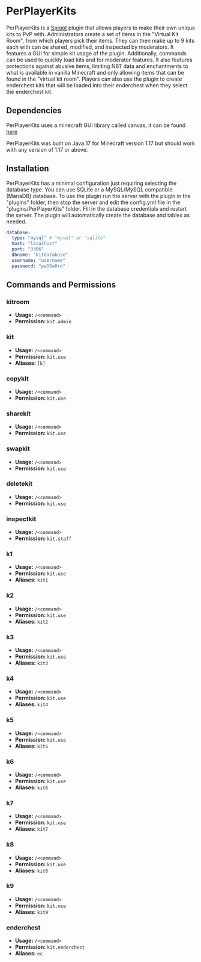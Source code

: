 # PerPlayerKits

PerPlayerKits is a [Spigot](https://www.spigotmc.org/) plugin that allows players to make their own unique kits to PvP with. Administrators create a set of items in the "Virtual Kit Room", from which players pick their items. They can then make up to 9 kits each with can be shared, modified, and inspected by moderators. It features a GUI for simple kit usage of the plugin. Additionally, commands can be used to quickly load kits and for moderator features. It also features protections against abusive items, limiting NBT data and enchantments to what is available in vanilla Minecraft and only allowing items that can be found in the "virtual kit room".
Players can also use the plugin to create enderchest kits that will be loaded into their enderchest when they select the enderchest kit.

## Dependencies

PerPlayerKits uses a minecraft GUI library called canvas, it can be found [here](https://github.com/IPVP-MC/canvas)

PerPlayerKits was built on Java 17 for Minecraft version 1.17 but should work with any version of 1.17 or above.

## Installation

PerPlayerKits has a minimal configuration just requiring selecting the database type. You can use SQLite or a MySQL/MySQL compatible (MariaDB) database. To use the plugin run the server with the plugin in the "plugins" folder, then stop the server and edit the config.yml file in the "plugins/PerPlayerKits" folder. Fill in the database credentials and restart the server. The plugin will automatically create the database and tables as needed.

```yml
database:
  type: "mysql" # "mysql" or "sqlite"
  host: "localhost"
  port: "3306"
  dbname: "kitdatabase"
  username: "username"
  password: "pa55w0rd"
```

## Commands and Permissions

### kitroom

- **Usage:** `/<command>`
- **Permission:** `kit.admin`

### kit

- **Usage:** `/<command>`
- **Permission:** `kit.use`
- **Aliases:** `[k]`

### copykit

- **Usage:** `/<command>`
- **Permission:** `kit.use`

### sharekit

- **Usage:** `/<command>`
- **Permission:** `kit.use`

### swapkit

- **Usage:** `/<command>`
- **Permission:** `kit.use`

### deletekit

- **Usage:** `/<command>`
- **Permission:** `kit.use`

### inspectkit

- **Usage:** `/<command>`
- **Permission:** `kit.staff`

### k1

- **Usage:** `/<command>`
- **Permission:** `kit.use`
- **Aliases:** `kit1`

### k2

- **Usage:** `/<command>`
- **Permission:** `kit.use`
- **Aliases:** `kit2`

### k3

- **Usage:** `/<command>`
- **Permission:** `kit.use`
- **Aliases:** `kit3`

### k4

- **Usage:** `/<command>`
- **Permission:** `kit.use`
- **Aliases:** `kit4`

### k5

- **Usage:** `/<command>`
- **Permission:** `kit.use`
- **Aliases:** `kit5`

### k6

- **Usage:** `/<command>`
- **Permission:** `kit.use`
- **Aliases:** `kit6`

### k7

- **Usage:** `/<command>`
- **Permission:** `kit.use`
- **Aliases:** `kit7`

### k8

- **Usage:** `/<command>`
- **Permission:** `kit.use`
- **Aliases:** `kit8`

### k9

- **Usage:** `/<command>`
- **Permission:** `kit.use`
- **Aliases:** `kit9`

### enderchest

- **Usage:** `/<command>`
- **Permission:** `kit.enderchest`
- **Aliases:** `ec`
